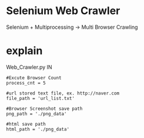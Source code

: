 # Selenium Web Crawler
Selenium + Multiprocessing -> Multi Browser Crawling 

# explain
Web_Crawler.py IN
~~~
#Excute Browser Count
process_cnt = 5 

#url stored text file, ex. http://naver.com 
file_path = 'url_list.txt' 

#Browser Screenshot save path
png_path = './png_data' 

#html save path
html_path = './png_data' 
~~~